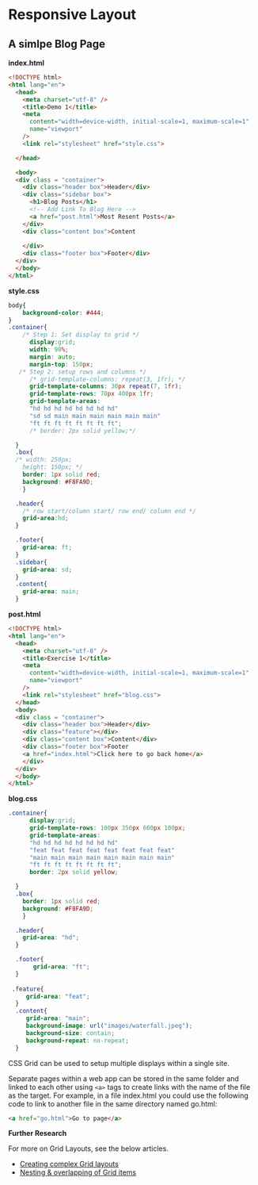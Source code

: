 # Responsive Layout

## A simlpe Blog Page

**index.html**

```html
<!DOCTYPE html>
<html lang="en">
  <head>
    <meta charset="utf-8" />
    <title>Demo 1</title>
    <meta
      content="width=device-width, initial-scale=1, maximum-scale=1"
      name="viewport"
    />
    <link rel="stylesheet" href="style.css">

  </head>

  <body>
  <div class = "container">
    <div class="header box">Header</div>
    <div class="sidebar box">
      <h1>Blog Posts</h1>
      <!-- Add Link To Blog Here -->
      <a href="post.html">Most Resent Posts</a>
    </div>
    <div class="content box">Content
    
    </div>
    <div class="footer box">Footer</div>
  </div>
  </body>
</html>
```

**style.css**

```css
body{
    background-color: #444;
}
.container{
    /* Step 1: Set display to grid */
      display:grid;
      width: 90%;
      margin: auto;
      margin-top: 150px;
   /* Step 2: setup rows and columns */
      /* grid-template-columns: repeat(3, 1fr); */
      grid-template-columns: 30px repeat(7, 1fr);
      grid-template-rows: 70px 400px 1fr;
      grid-template-areas: 
      "hd hd hd hd hd hd hd hd"
      "sd sd main main main main main main"
      "ft ft ft ft ft ft ft ft";
      /* border: 2px solid yellow;*/

  }
  .box{
  /* width: 250px;
    height: 150px; */
    border: 1px solid red;
    background: #F8FA9D;
    }

  .header{
    /* row start/column start/ row end/ column end */
    grid-area:hd;
  }

  .footer{
    grid-area: ft;  
  }
  .sidebar{
    grid-area: sd;
  }
  .content{
    grid-area: main;
  }
```

**post.html**

```html
<!DOCTYPE html>
<html lang="en">
  <head>
    <meta charset="utf-8" />
    <title>Exercise 1</title>
    <meta
      content="width=device-width, initial-scale=1, maximum-scale=1"
      name="viewport"
    />
    <link rel="stylesheet" href="blog.css">
  </head>
  <body>
  <div class = "container">
    <div class="header box">Header</div>
    <div class="feature"></div>
    <div class="content box">Content</div>
    <div class="footer box">Footer
    <a href="index.html">Click here to go back home</a>
    </div>
  </div>
  </body>
</html>
```
**blog.css**

```css
.container{
      display:grid;
      grid-template-rows: 100px 350px 600px 100px; 
      grid-template-areas: 
      "hd hd hd hd hd hd hd hd"
      "feat feat feat feat feat feat feat feat"
      "main main main main main main main main"
      "ft ft ft ft ft ft ft ft";
      border: 2px solid yellow;

  }
  .box{
    border: 1px solid red;
    background: #F8FA9D;
    }

  .header{
    grid-area: "hd";
  }    

  .footer{
       grid-area: "ft";
  }
      
 .feature{
     grid-area: "feat";
  }
  .content{
     grid-area: "main";
     background-image: url("images/waterfall.jpeg");
     background-size: contain;
     background-repeat: no-repeat;
  }
```


CSS Grid can be used to setup multiple displays within a single site. 

Separate pages within a web app can be stored in the same folder and linked to each other using `<a>` tags to create links with the name of the file as the target. For example, in a file index.html you could use the following code to link to another file in the same directory named go.html:

```html
<a href="go.html">Go to page</a>
```

**Further Research**

For more on Grid Layouts, see the below articles.

- [Creating complex Grid layouts](https://rachelandrew.co.uk/archives/2015/02/04/css-grid-layout-creating-complex-grids/)
- [Nesting & overlapping of Grid items](https://gridbyexample.com/examples/example21/)

